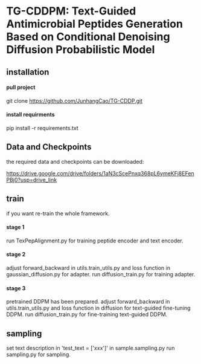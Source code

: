 # TG-CDDPM: Text-Guided Antimicrobial Peptides Generation Based on Conditional Denoising Diffusion Probabilistic Model



## installation

#### pull project

git clone https://github.com/JunhangCao/TG-CDDP.git

#### install requirments

pip install -r requirements.txt



## Data and Checkpoints

the required data and checkpoints can be downloaded: 

https://drive.google.com/drive/folders/1aN3cScePnxq368pL6ymeKFj8EFenPBj0?usp=drive_link

## train
if you want re-train the whole framework. <br/>

#### stage 1
run TexPepAlignment.py for training peptide encoder and text encoder.

#### stage 2
adjust forward_backward in utils.train_utils.py and loss function in gaussian_diffusion.py for adapter.
run diffusion_train.py for training adapter.

#### stage 3
pretrained DDPM has been prepared.
adjust forward_backward in utils.train_utils.py and loss function in diffusion for text-guided fine-tuning DDPM.
run diffusion_train.py for fine-training text-guided DDPM.

## sampling
set text description in 'test_text = ['xxx']' in sample.sampling.py
run sampling.py for sampling.
